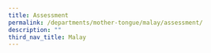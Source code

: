 ```yaml
---
title: Assessment
permalink: /departments/mother-tongue/malay/assessment/
description: ""
third_nav_title: Malay
---
```

